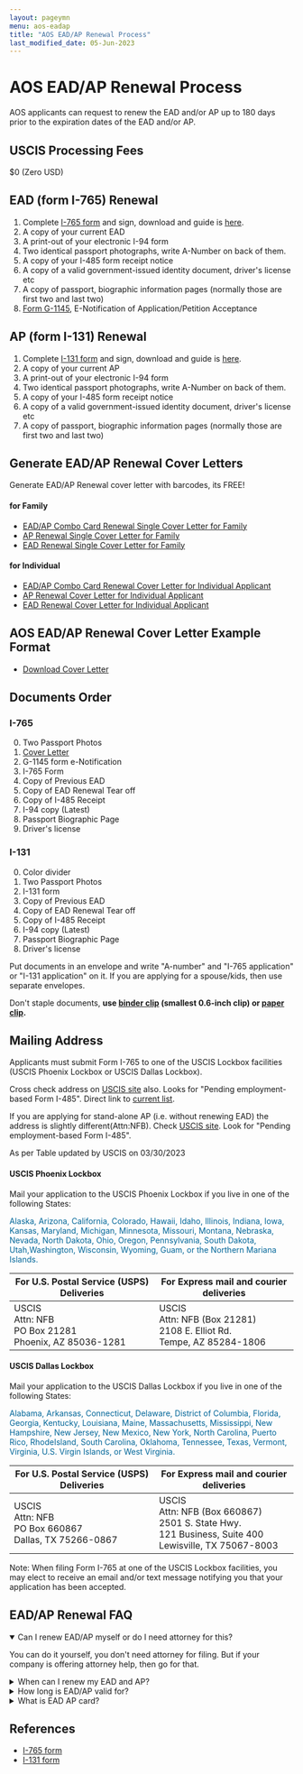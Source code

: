 ```yaml
---
layout: pageymn
menu: aos-eadap
title: "AOS EAD/AP Renewal Process"
last_modified_date: 05-Jun-2023
---
```


# AOS EAD/AP Renewal Process
AOS applicants can request to renew the EAD and/or AP up to 180 days prior to the expiration dates of the EAD and/or AP.

## USCIS Processing Fees
$0 (Zero USD)

## EAD (form I-765) Renewal
1. Complete [I-765 form](https://www.uscis.gov/sites/default/files/document/forms/i-765.pdf) and sign, download and guide is [here](/kb/aos-eadap/form-I-765-renewal-guide/). 
2. A copy of your current EAD
3. A print-out of your electronic I-94 form
4. Two identical passport photographs, write A-Number on back of them. 
5. A copy of your I-485 form receipt notice
6. A copy of a valid government-issued identity document, driver's license etc
7. A copy of passport, biographic information pages (normally those are first two and last two) 
8. [Form G-1145](https://www.uscis.gov/g-1145), E-Notification of Application/Petition Acceptance

## AP (form I-131) Renewal
1. Complete [I-131 form](https://www.uscis.gov/sites/default/files/document/forms/i-131.pdf) and sign, download and guide is [here](/kb/aos-eadap/form-I-131-renewal-guide/). 
2. A copy of your current AP
3. A print-out of your electronic I-94 form
4. Two identical passport photographs, write A-Number on back of them. 
5. A copy of your I-485 form receipt notice
6. A copy of a valid government-issued identity document, driver's license etc
7. A copy of passport, biographic information pages (normally those are first two and last two) 

## Generate EAD/AP Renewal Cover Letters
<p class="green-infobox">Generate EAD/AP Renewal cover letter with barcodes, its FREE!</p>

#### for Family
<ul>
<li><a href="/kb/generate-letter/ead-ap-combo-cover-letter-for-family">EAD/AP Combo Card Renewal Single Cover Letter for Family</a></li>
<li><a href="/kb/generate-letter/ap-cover-letter-for-family">AP Renewal Single Cover Letter for Family</a></li>
<li><a href="/kb/generate-letter/ead-cover-letter-for-family">EAD Renewal Single Cover Letter for Family</a></li>
</ul>

#### for Individual
<ul>
<li><a href="/kb/generate-letter/ead-ap-combo-cover-letter-for-individual">EAD/AP Combo Card Renewal Cover Letter for Individual Applicant</a></li>
<li><a href="/kb/generate-letter/ap-cover-letter-for-individual">AP Renewal Cover Letter for Individual Applicant</a></li>
<li><a href="/kb/generate-letter/ead-cover-letter-for-individual">EAD Renewal Cover Letter for Individual Applicant</a></li>
</ul>

## AOS EAD/AP Renewal Cover Letter Example Format
- [Download Cover Letter](/kb/aos-eadap/coverletters/aos-eadap-renewal-coverletter.txt)

## Documents Order
### I-765
0. Two Passport Photos
1. [Cover Letter](/kb/aos-eadap/coverletters/aos-eadap-renewal-coverletter.txt)
2. G-1145 form e-Notification
3. I-765 Form
4. Copy of Previous EAD
5. Copy of EAD Renewal Tear off
6. Copy of I-485 Receipt
7. I-94 copy (Latest)
8. Passport Biographic Page
9. Driver's license

### I-131
0. Color divider
1. Two Passport Photos
2. I-131 form
3. Copy of Previous EAD
4. Copy of EAD Renewal Tear off
5. Copy of I-485 Receipt
6. I-94 copy (Latest)
7. Passport Biographic Page
8. Driver's license

Put documents in an envelope and write "A-number" and "I-765 application" or "I-131 application" on it. If you are applying for a spouse/kids, then use separate envelopes. 

<p class="blue-infobox">Don't staple documents, <strong>use <a href="https://amzn.to/3AtPzKZ" >binder clip</a> (smallest 0.6-inch clip) or <a href="https://amzn.to/3zp3n8h">paper clip</a>.</strong></p>

## Mailing Address
Applicants must submit Form I-765 to one of the USCIS Lockbox facilities (USCIS Phoenix Lockbox or USCIS Dallas Lockbox). 

<p class="red-infobox">Cross check address on <a href="https://www.uscis.gov/i-765-addresses" >USCIS site</a> also. Looks for "Pending employment-based Form I-485". Direct link to <a href="https://www.uscis.gov/forms/forms-information/uscis-phoenix-and-dallas-lockbox-facilities" >current list</a>.</p>

<p class="red-infobox">If you are applying for stand-alone AP (i.e. without renewing EAD) the address is slightly different(Attn:NFB). Check <a href="https://www.uscis.gov/i-131-addresses" >USCIS site</a>. Look for "Pending employment-based Form I-485".</p>

As per Table updated by USCIS on 03/30/2023

#### USCIS Phoenix Lockbox

Mail your application to the USCIS Phoenix Lockbox if you live in one of the following States: 
<p style="color:#006699">Alaska, Arizona, California, Colorado, Hawaii, Idaho, Illinois, Indiana, Iowa, Kansas, Maryland, Michigan, Minnesota, Missouri, Montana, Nebraska, Nevada, North Dakota, Ohio, Oregon, Pennsylvania, South Dakota, Utah,Washington, Wisconsin, Wyoming, Guam, or the Northern Mariana Islands.</p>

<table class="styled-table1">
    <thead>
        <tr>
            <th scope="col">For U.S. Postal Service (USPS) Deliveries</th>
            <th scope="col">For Express mail and courier deliveries</th>
        </tr>
    </thead>
    <tbody>
        <tr>
            <td scope="row" data-label="for USPS">USCIS<br>Attn: NFB<br>PO Box 21281<br>Phoenix, AZ 85036-1281</td>
            <td data-label="For FedEx/UPS etc">USCIS<br>Attn: NFB (Box 21281)<br>2108 E. Elliot Rd.<br>Tempe, AZ 85284-1806</td>
        </tr>
    </tbody>
</table>


#### USCIS Dallas Lockbox

Mail your application to the USCIS Dallas Lockbox if you live in one of the following States: 
<p style="color:#006699">Alabama, Arkansas, Connecticut, Delaware, District of Columbia, Florida, Georgia, Kentucky, Louisiana, Maine, Massachusetts, Mississippi, New Hampshire, New Jersey, New Mexico, New York, North Carolina, Puerto Rico, RhodeIsland, South Carolina, Oklahoma, Tennessee, Texas, Vermont, Virginia, U.S. Virgin Islands, or West Virginia.</p>

<table class="styled-table1">
    <thead>
        <tr>
            <th scope="col">For U.S. Postal Service (USPS) Deliveries</th>
            <th scope="col">For Express mail and courier deliveries</th>
        </tr>
    </thead>
    <tbody>
        <tr>
            <td scope="row" data-label="for USPS">USCIS<br>Attn: NFB<br>PO Box 660867<br>Dallas, TX 75266-0867</td>
            <td data-label="For FedEx/UPS etc">USCIS<br>Attn: NFB (Box 660867)<br>2501 S. State Hwy.<br>121 Business, Suite 400<br>Lewisville, TX 75067-8003</td>
        </tr>
    </tbody>
</table>

Note: When filing Form I-765 at one of the USCIS Lockbox facilities, you may elect to receive an email and/or text message notifying you that your application has been accepted.

## EAD/AP Renewal FAQ

<details open>
<summary>Can I renew EAD/AP myself or do I need attorney for this?</summary>
<p>You can do it yourself, you don't need attorney for filing. But if your company is offering attorney help, then go for that.</p>
</details>

<details>
<summary>When can I renew my EAD and AP?</summary>
<p>If you want to renew your EAD/AP combo card then you should file both applications simultaneously and no more than 180 days before the expiry date on card</p>
</details>

<details>
<summary>How long is EAD/AP valid for?</summary>
<p>Now·a·days card is given with 2 year validity, but previously it was 1 year.</p>
</details>

<details>
<summary>What is EAD AP card?</summary>
<p>EAD/AP is a combo card issued by USCIS. It combines an Employment Authorization Document (also known as a work permit or EAD) with Advance Parole permission (allowing you to travel and return to the U.S. without abandoning your green card application-in-progress.)</p>
</details>

## References
- [I-765 form](https://www.uscis.gov/sites/default/files/document/forms/i-765.pdf)
- [I-131 form](https://www.uscis.gov/sites/default/files/document/forms/i-131.pdf)

